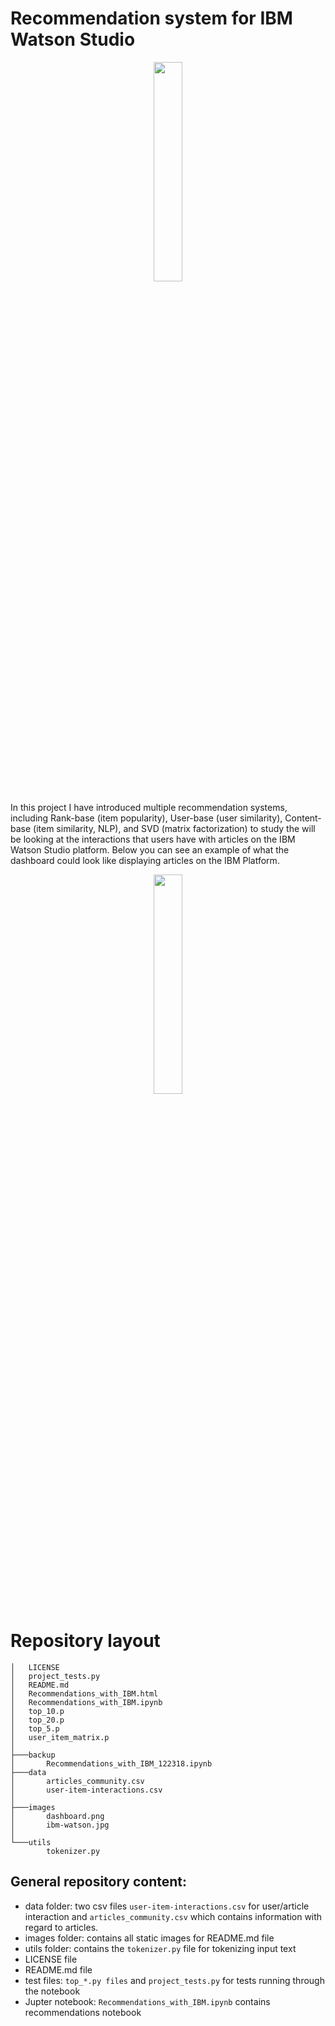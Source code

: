 # Recommendation system for IBM Watson Studio

<p align="center"> 
<img src="https://github.com/ania4data/recommendation_systems/IBM_recommendation_system/blob/master/images/ibm-watson.jpg", style="width:30%">
</p>

In this project I have introduced multiple recommendation systems, including Rank-base (item popularity), User-base (user similarity), Content-base (item similarity, NLP), and SVD (matrix factorization) to study the will be looking at the interactions that users have with articles on the IBM Watson Studio platform. Below you can see an example of what the dashboard could look like displaying articles on the IBM Platform.

<p align="center"> 
<img src="https://github.com/ania4data/recommendation_systems/IBM_recommendation_system/blob/master/images/dashboard.png", style="width:30%">
</p>

# Repository layout

```
│   LICENSE
│   project_tests.py
│   README.md
│   Recommendations_with_IBM.html
│   Recommendations_with_IBM.ipynb
│   top_10.p
│   top_20.p
│   top_5.p
│   user_item_matrix.p
│
├───backup
│       Recommendations_with_IBM_122318.ipynb
├───data
│       articles_community.csv
│       user-item-interactions.csv
│
├───images
│       dashboard.png
│       ibm-watson.jpg
│
└───utils
        tokenizer.py

```
## General repository content:

- data folder: two csv files `user-item-interactions.csv` for user/article interaction and `articles_community.csv` which contains information with regard to articles.
- images folder: contains all static images for README.md file
- utils folder: contains the `tokenizer.py` file for tokenizing input text
- LICENSE file
- README.md file
- test files: `top_*.py files` and `project_tests.py` for tests running through the notebook
- Jupter notebook: `Recommendations_with_IBM.ipynb` contains recommendations notebook
